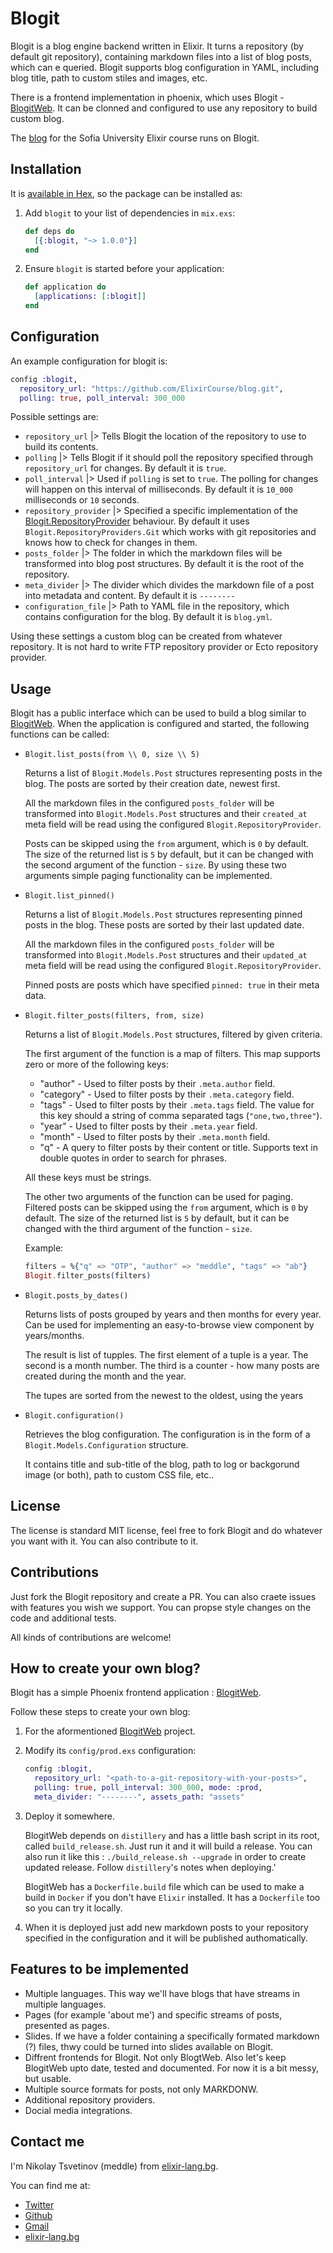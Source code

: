 # Blogit

Blogit is a blog engine backend written in Elixir. It turns a repository (by default git repository),
containing markdown files into a list of blog posts, which can e queried.
Blogit supports blog configuration in YAML, including blog title, path to custom stiles and images, etc.

There is a frontend implementation in phoenix, which uses Blogit - [BlogitWeb](https://github.com/meddle0x53/blogit_web).
It can be clonned and configured to use any repository to build custom blog.

The [blog](https://blog.elixir-lang.bg) for the Sofia University Elixir course runs on Blogit.

## Installation

It is [available in Hex](https://hex.pm/docs/publish), so the package can be installed as:

  1. Add `blogit` to your list of dependencies in `mix.exs`:

      ```elixir
      def deps do
        [{:blogit, "~> 1.0.0"}]
      end
      ```

  2. Ensure `blogit` is started before your application:

      ```elixir
      def application do
        [applications: [:blogit]]
      end
      ```

## Configuration

An example configuration for blogit is:

```elixir
config :blogit,
  repository_url: "https://github.com/ElixirCourse/blog.git",
  polling: true, poll_interval: 300_000
```

Possible settings are:
* `repository_url`      |> Tells Blogit the location of the repository to use to build its contents.
* `polling`             |> Tells Blogit if it should poll the repository specified through `repository_url` for changes. By default it is `true`.
* `poll_interval`       |> Used if `polling` is set to `true`. The polling for changes will happen on this interval of milliseconds. By default it is `10_000` milliseconds or `10` seconds.
* `repository_provider` |> Specified a specific implementation of the [Blogit.RepositoryProvider](https://github.com/meddle0x53/blogit/blob/master/lib/blogit/repository_provider.ex) behaviour. By default it uses `Blogit.RepositoryProviders.Git` which works with git repositories and knows how to check for changes in them.
* `posts_folder`        |> The folder in which the markdown files will be transformed into blog post structures. By default it is the root of the repository.
* `meta_divider`        |> The divider which divides the markdown file of a post into metadata and content. By default it is `--------`
* `configuration_file`  |> Path to YAML file in the repository, which contains configuration for the blog. By default it is `blog.yml`.

Using these settings a custom blog can be created from whatever repository. It is not hard to write FTP repository provider or Ecto repository provider.

## Usage

Blogit has a public interface which can be used to build a blog similar to [BlogitWeb](https://github.com/meddle0x53/blogit_web).
When the application is configured and started, the following functions can be called:

  * `Blogit.list_posts(from \\ 0, size \\ 5)`

    Returns a list of `Blogit.Models.Post` structures representing posts in
    the blog. The posts are sorted by their creation date, newest first.

    All the markdown files in the configured `posts_folder` will be transformed
    into `Blogit.Models.Post` structures and their `created_at` meta field
    will be read using the configured `Blogit.RepositoryProvider`.

    Posts can be skipped using the `from` argument, which is `0` by default.
    The size of the returned list is `5` by default, but it can be changed
    with the second argument of the function - `size`.
    By using these two arguments simple paging functionality can be implemented.

  * `Blogit.list_pinned()`

    Returns a list of `Blogit.Models.Post` structures representing pinned
    posts in the blog. These posts are sorted by their last updated date.

    All the markdown files in the configured `posts_folder` will be transformed
    into `Blogit.Models.Post` structures and their `updated_at` meta field
    will be read using the configured `Blogit.RepositoryProvider`.

    Pinned posts are posts which have specified `pinned: true` in their meta
    data.

  * `Blogit.filter_posts(filters, from, size)`

    Returns a list of `Blogit.Models.Post` structures, filtered by given criteria.

    The first argument of the function is a map of filters.
    This map supports zero or more of the following keys:
    * "author" - Used to filter posts by their `.meta.author` field.
    * "category" - Used to filter posts by their `.meta.category` field.
    * "tags" - Used to filter posts by their `.meta.tags` field.
      The value for this key should a string of comma separated tags (`"one,two,three"`).
    * "year" - Used to filter posts by their `.meta.year` field.
    * "month" - Used to filter posts by their `.meta.month` field.
    * "q" - A query to filter posts by their content or title. Supports text in
      double quotes in order to search for phrases.

    All these keys must be strings.

    The other two arguments of the function can be used for paging.
    Filtered posts can be skipped using the `from` argument,
    which is `0` by default. The size of the returned list is `5` by default,
    but it can be changed with the third argument of the function - `size`.

    Example:

      ```elixir
      filters = %{"q" => "OTP", "author" => "meddle", "tags" => "ab"}
      Blogit.filter_posts(filters)
      ```

  * `Blogit.posts_by_dates()`

    Returns lists of posts grouped by years and then months for every year.
    Can be used for implementing an easy-to-browse view component by years/months.

    The result is list of tupples.
    The first element of a tuple is a year.
    The second is a month number.
    The third is a counter - how many posts are created during the month and the year.

    The tupes are sorted from the newest to the oldest, using the years

  * `Blogit.configuration()`

    Retrieves the blog configuration. The configuration is in the form
    of a `Blogit.Models.Configuration` structure.

    It contains title and sub-title of the blog, path to log or backgorund image (or both),
    path to custom CSS file, etc..

## License

The license is standard MIT license, feel free to fork Blogit and do whatever
you want with it. You can also contribute to it.

## Contributions

Just fork the Blogit repository and create a PR. You can also craete issues
with features you wish we support. You can propse style changes on the code and
additional tests.

All kinds of contributions are welcome!

## How to create your own blog?

Blogit has a simple Phoenix frontend application : [BlogitWeb](https://github.com/meddle0x53/blogit_web).

Follow these steps to create your own blog:
  1. For the aformentioned [BlogitWeb](https://github.com/meddle0x53/blogit_web) project.
  2. Modify its `config/prod.exs` configuration:

      ```elixir
      config :blogit,
        repository_url: "<path-to-a-git-repository-with-your-posts>",
        polling: true, poll_interval: 300_000, mode: :prod,
        meta_divider: "--------", assets_path: "assets"
      ```

  3. Deploy it somewhere.

     BlogitWeb depends on `distillery` and has a little bash script in its root,
     called `build_release.sh`. Just run it and it will build a release.
     You can also run it like this : `./build_release.sh --upgrade` in order to
     create updated release. Follow `distillery`'s notes when deploying.'

     BlogitWeb has a `Dockerfile.build` file which can be used to make a build in
     `Docker` if you don't have `Elixir` installed. It has a `Dockerfile` too so
     you can try it locally.
  4. When it is deployed just add new markdown posts to your repository specified
     in the configuration and it will be published authomatically.

## Features to be implemented

  * Multiple languages. This way we'll have blogs that have streams
    in multiple languages.
  * Pages (for example 'about me') and specific streams of posts, presented as pages.
  * Slides. If we have a folder containing a specifically formated markdown (?) files, thwy could be
    turned into slides available on Blogit.
  * Diffrent frontends for Blogit. Not only BlogtWeb. Also let's keep BlogitWeb upto date, tested and documented. For now it is a bit messy, but usable.
  * Multiple source formats for posts, not only MARKDONW.
  * Additional repository providers.
  * Docial media integrations.

## Contact me

I'm Nikolay Tsvetinov (meddle) from [elixir-lang.bg](https://blog.elixir-lang.bg/posts).

You can find me at:
* [Twitter](https://twitter.com/ntzvetinov)
* [Github](https://github.com/meddle0x53)
* [Gmail](mailto:n.tzvetinov@gmail.com)
* [elixir-lang.bg](mailto:n.tzvetinov@elixir-lang.bg)
